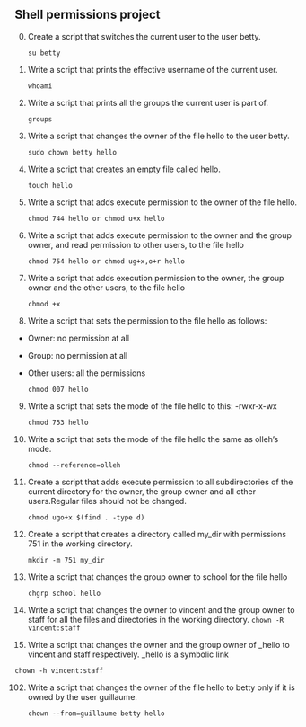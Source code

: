 ## Shell permissions project

0. Create a script that switches the current user to the user betty.
     ```
     su betty
     ```
1. Write a script that prints the effective username of the current user.
    ```
    whoami
    ```
2. Write a script that prints all the groups the current user is part of.
    ```
    groups
    ```
3. Write a script that changes the owner of the file hello to the user betty.
    ```
    sudo chown betty hello
    ```
4. Write a script that creates an empty file called hello.
    ```
    touch hello
    ```
5. Write a script that adds execute permission to the owner of the file hello.
    ```
    chmod 744 hello or chmod u+x hello
    ```

6. Write a script that adds execute permission to the owner and the group owner, and read permission to other users, to the file hello
    ```
    chmod 754 hello or chmod ug+x,o+r hello
    ```
7. Write a script that adds execution permission to the owner, the group owner and the other users, to the file hello
    ```
    chmod +x
    ```
8. Write a script that sets the permission to the file hello as follows:
  * Owner: no permission at all
  * Group: no permission at all
  * Other users: all the permissions
    
    ```
    chmod 007 hello
    ```
9. Write a script that sets the mode of the file hello to this: -rwxr-x-wx
    ```
    chmod 753 hello
    ```
    
10. Write a script that sets the mode of the file hello the same as olleh’s mode.
    ```
    chmod --reference=olleh
    ```
    
11. Create a script that adds execute permission to all subdirectories of the current directory for the owner, the group owner and all other users.Regular files should not be changed.
    ```
    chmod ugo+x $(find . -type d)
    ```
12. Create a script that creates a directory called my_dir with permissions 751 in the working directory.
    ```
    mkdir -m 751 my_dir
    ```
13. Write a script that changes the group owner to school for the file hello
     ```
     chgrp school hello
    ```
100. Write a script that changes the owner to vincent and the group owner to staff for all the files and directories in the working directory.
    ```
    chown -R vincent:staff
    ```
101. Write a script that changes the owner and the group owner of _hello to vincent and staff respectively. _hello is a symbolic link
   ```
   chown -h vincent:staff
   ```
102. Write a script that changes the owner of the file hello to betty only if it is owned by the user guillaume.
     ```
     chown --from=guillaume betty hello
     ```

